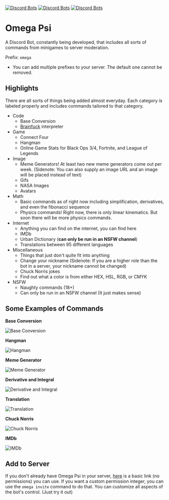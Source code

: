 [![Discord Bots](https://discordbots.org/api/widget/status/503804826187071501.svg)](https://discordbots.org/bot/503804826187071501)
[![Discord Bots](https://discordbots.org/api/widget/upvotes/503804826187071501.svg)](https://discordbots.org/bot/503804826187071501)
[![Discord Bots](https://discordbots.org/api/widget/owner/503804826187071501.svg)](https://discordbots.org/bot/503804826187071501)

# Omega Psi
A Discord Bot, constantly being developed, that includes all sorts of commands from minigames to server moderation.

Prefix: `omega `
  * You can add multiple prefixes to your server. The default one cannot be removed.

## Highlights
There are all sorts of things being added almost everyday.
Each category is labeled properly and includes commands tailored to that category.
  * Code
    * Base Conversion
    * [Brainfuck](https://en.wikipedia.org/wiki/Brainfuck) interpreter
  * Game
    * Connect Four
    * Hangman
    * Online Game Stats for Black Ops 3/4, Fortnite, and League of Legends
  * Image
    * Meme Generators! At least two new meme generators come out per week. (Sidenote: You can also supply an image URL and an image will be placed instead of text)
    * Gifs
    * NASA Images
    * Avatars
  * Math
    * Basic commands as of right now including simplification, derivatives, and even the fibonacci sequence
    * Physics commands! Right now, there is only linear kinematics. But soon there will be more physics commands.
  * Internet
    * Anything you can find on the internet, you can find here
    * IMDb
    * Urban Dictionary (__can only be run in an NSFW channel__)
    * Translations between 95 different languages
  * Miscellaneous
    * Things that just don't quite fit into anything
    * Change your nickname (Sidenote: If you are a higher role than the bot in a server, your nickname cannot be changed)
    * Chuck Norris jokes
    * Find out what a color is from either HEX, HSL, RGB, or CMYK
  * NSFW
    * Naughty commands (18+)
    * Can only be run in an NSFW channel (It just makes sense)

## Some Examples of Commands

**Base Conversion**

![Base Conversion](omegaPsiCode.gif)

**Hangman**

![Hangman](omegaPsiHangman.gif)

**Meme Generator**

![Meme Generator](omegaPsiMemeGenerator.gif)

**Derivative and Integral**

![Derivative and Integral](omegaPsiDerivativeIntegral.gif)

**Translation**

![Translation](omegaPsiTranslate.gif)

**Chuck Norris**

![Chuck Norris](omegaPsiChuckNorris.gif)

**IMDb**

![IMDb](omegaPsiIMDB.gif)

## Add to Server
If you don't already have Omega Psi in your server, [here](https://discordapp.com/oauth2/authorize?scope=bot&client_id=503804826187071501&permissions=0) is a basic link (no permissions) you can use.
If you want a custom permission integer, you can use the `omega invite` command to do that. You can customize all aspects of the bot's control. (Just try it out)
